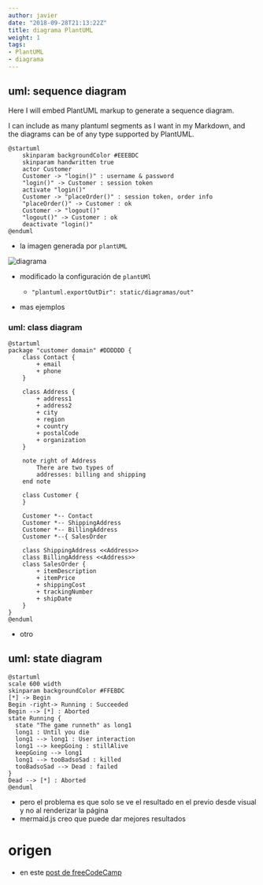 ```yaml
---
author: javier
date: "2018-09-28T21:13:22Z"
title: diagrama PlantUML
weight: 1
tags:
- PlantUML
- diagrama
---
```


## uml: sequence diagram

Here I will embed PlantUML markup to generate a sequence diagram.

I can include as many plantuml segments as I want in my Markdown, and the diagrams can be of any type supported by PlantUML.

```plantuml
@startuml
    skinparam backgroundColor #EEEBDC
    skinparam handwritten true
    actor Customer
    Customer -> "login()" : username & password
    "login()" -> Customer : session token
    activate "login()"
    Customer -> "placeOrder()" : session token, order info
    "placeOrder()" -> Customer : ok
    Customer -> "logout()"
    "logout()" -> Customer : ok
    deactivate "login()"
@enduml
```

* la imagen generada por `plantUML`

![diagrama](/diagramas/out/content/post/2019-07-19-diagrama-uml/2019-07-19-diagrama-uml.png)

* modificado la configuración de `plantUMl` 
  * `"plantuml.exportOutDir": static/diagramas/out"`

* mas ejemplos

### uml: class diagram
```plantuml
@startuml
package "customer domain" #DDDDDD {
    class Contact {
        + email
        + phone
    }

    class Address {
        + address1
        + address2
        + city
        + region
        + country
        + postalCode
        + organization
    }

    note right of Address 
        There are two types of 
        addresses: billing and shipping
    end note

    class Customer {
    }

    Customer *-- Contact
    Customer *-- ShippingAddress
    Customer *-- BillingAddress
    Customer *--{ SalesOrder

    class ShippingAddress <<Address>>
    class BillingAddress <<Address>>
    class SalesOrder {
        + itemDescription
        + itemPrice
        + shippingCost
        + trackingNumber
        + shipDate
    }
}
@enduml
```

* otro

## uml: state diagram

```plantuml
@startuml
scale 600 width
skinparam backgroundColor #FFEBDC
[*] -> Begin
Begin -right-> Running : Succeeded
Begin --> [*] : Aborted
state Running {
  state "The game runneth" as long1
  long1 : Until you die
  long1 --> long1 : User interaction
  long1 --> keepGoing : stillAlive
  keepGoing --> long1
  long1 --> tooBadsoSad : killed
  tooBadsoSad --> Dead : failed
}
Dead --> [*] : Aborted
@enduml
```

* pero el problema es que solo se ve el resultado en el previo desde visual y no al renderizar la página
* mermaid.js creo que puede dar mejores resultados

# origen 

* en este [post de freeCodeCamp](https://www.freecodecamp.org/news/inserting-uml-in-markdown-using-vscode/)